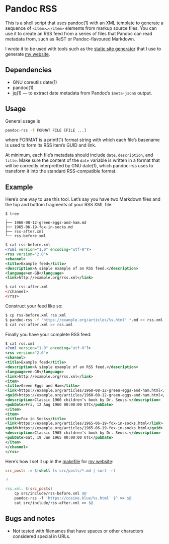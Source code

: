 # Pandoc RSS

This is a shell script that uses pandoc(1) with an XML template to
generate a sequence of `<item>…</item>` elements from markup source
files. You can use it to create an RSS feed from a series of files that
Pandoc can read metadata from, such as ReST or Pandoc-flavoured
Markdown.

I wrote it to be used with tools such as the [static site
generator](https://github.com/chambln/red/) that I use to generate [my
website](https://cosine.blue/).

## Dependencies

  - GNU coreutils date(1)
  - pandoc(1)
  - jq(1) — to extract date metadata from Pandoc’s `$meta-json$` output.

## Usage

General usage is

``` bash
pandoc-rss -f FORMAT FILE [FILE ...]
```

where FORMAT is a printf(1) format string with which each file’s
basename is used to form its RSS item’s GUID and link.

At minimum, each file’s metadata should include `date`, `description`,
and `title`. Make sure the content of the `date` variable is written in
a format that will be correctly interpretted by GNU date(1), which
pandoc-rss uses to transform it into the standard RSS-compatible format.

## Example

Here’s one way to use this tool. Let’s say you have two Markdown files
and the top and bottom fragments of your RSS XML file:

    $ tree
    .
    ├── 1960-08-12-green-eggs-and-ham.md
    ├── 1965-06-19-fox-in-socks.md
    ├── rss-after.xml
    └── rss-before.xml

```xml
$ cat rss-before.xml
<?xml version="1.0" encoding="utf-8"?>
<rss version="2.0">
<channel>
<title>Example feed</title>
<description>A simple example of an RSS feed.</description>
<language>en-GB</language>
<link>http://example.org/rss.xml</link>
```

```xml
$ cat rss-after.xml
</channel>
</rss>
```

Construct your feed like so:

```sh
$ cp rss-before.xml rss.xml
$ pandoc-rss -f 'https://example.org/articles/%s.html' *.md >> rss.xml
$ cat rss-after.xml >> rss.xml
```

Finally you have your complete RSS feed:

```xml
$ cat rss.xml
<?xml version="1.0" encoding="utf-8"?>
<rss version="2.0">
<channel>
<title>Example feed</title>
<description>A simple example of an RSS feed.</description>
<language>en-GB</language>
<link>http://example.org/rss.xml</link>
<item>
<title>Green Eggs and Ham</title>
<link>https://example.org/articles/1960-08-12-green-eggs-and-ham.html</link>
<guid>https://example.org/articles/1960-08-12-green-eggs-and-ham.html</guid>
<description>Classic 1960 children’s book by Dr. Seuss.</description>
<pubDate>Fri, 12 Aug 1960 00:00:00 UTC</pubDate>
</item>
<item>
<title>Fox in Socks</title>
<link>https://example.org/articles/1965-06-19-fox-in-socks.html</link>
<guid>https://example.org/articles/1965-06-19-fox-in-socks.html</guid>
<description>Classic 1965 children’s book by Dr. Seuss.</description>
<pubDate>Sat, 19 Jun 1965 00:00:00 UTC</pubDate>
</item>
</channel>
</rss>
```

Here’s how I set it up in the
[makefile](https://github.com/chambln/chambln.github.io/blob/master/Makefile)
for [my website](https://cosine.blue):

``` makefile
src_posts := $(shell ls src/posts/*.md | sort -r)

⋮

rss.xml: $(src_posts)
    cp src/include/rss-before.xml $@
    pandoc-rss -f 'https://cosine.blue/%s.html' $^ >> $@
    cat src/include/rss-after.xml >> $@
```

## Bugs and notes

  - Not tested with filenames that have spaces or other characters
    considered special in URLs.
